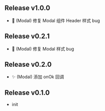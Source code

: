 ## Release v1.0.0
- 🐛 (Modal) 修复 Modal 组件 Header 样式 bug

## Release v0.2.1
- 🐛 (Modal) 修复 Modal 样式 bug

## Release v0.2.0
- ✨ (Modal) 添加 onOk 回调

## Release v0.1.0
- init

